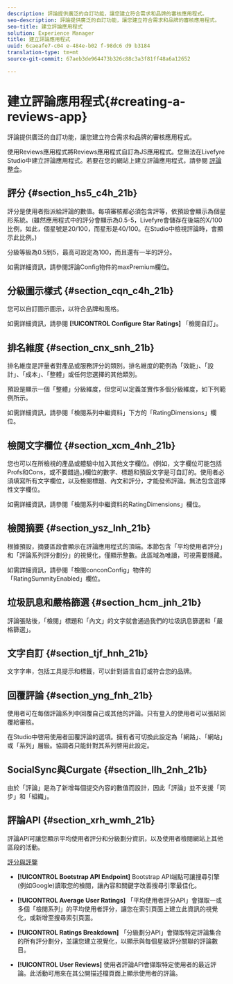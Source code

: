 ```yaml
---
description: 評論提供廣泛的自訂功能，讓您建立符合需求和品牌的審核應用程式。
seo-description: 評論提供廣泛的自訂功能，讓您建立符合需求和品牌的審核應用程式。
seo-title: 建立評論應用程式
solution: Experience Manager
title: 建立評論應用程式
uuid: 6caeafe7-c04 e-484e-b02 f-98dc6 d9 b3184
translation-type: tm+mt
source-git-commit: 67aeb3de964473b326c88c3a3f81ff48a6a12652

---
```



# 建立評論應用程式{#creating-a-reviews-app}

評論提供廣泛的自訂功能，讓您建立符合需求和品牌的審核應用程式。

使用Reviews應用程式將Reviews應用程式自訂為JS應用程式。您無法在Livefyre Studio中建立評論應用程式。若要在您的網站上建立評論應用程式，請參閱 [評論整合](/help/implementation/c-app-integrations/c-reviews-integration.md)。


## 評分 {#section_hs5_c4h_21b}

評分是使用者指派給評論的數值。每項審核都必須包含評等，依預設會顯示為個星形系統。(雖然應用程式中的評分會顯示為0.5-5，Livefyre會儲存在後端的X/100比例，如此，個星號是20/100，而星形是40/100。在Studio中檢視評論時，會顯示此比例。)

分級等級為0.5到5，最高可設定為100，而且還有一半的評分。

如需詳細資訊，請參閱評論Config物件的maxPremium欄位。

## 分級圖示樣式 {#section_cqn_c4h_21b}

您可以自訂圖示圖示，以符合品牌和風格。

如需詳細資訊，請參閱 **[!UICONTROL Configure Star Ratings]** 「檢閱自訂」。

## 排名維度 {#section_cnx_snh_21b}

排名維度是評量者對產品或服務評分的類別。排名維度的範例為「效能」、「設計」、「成本」、「整體」或任何您選擇的其他類別。

預設是顯示一個「整體」分級維度，但您可以定義並實作多個分級維度，如下列範例所示。

如需詳細資訊，請參閱「檢閱系列中繼資料」下方的「RatingDimensions」欄位。

## 檢閱文字欄位 {#section_xcm_4nh_21b}

您也可以在所檢視的產品或體驗中加入其他文字欄位。(例如，文字欄位可能包括Profs和Cons，或不要錯過。)欄位的數字、標題和預設文字是可自訂的。使用者必須填寫所有文字欄位，以及檢閱標題、內文和評分，才能發佈評論。無法包含選擇性文字欄位。

如需詳細資訊，請參閱「檢閱系列中繼資料的RatingDimensions」欄位。

## 檢閱摘要 {#section_ysz_lnh_21b}

根據預設，摘要區段會顯示在評論應用程式的頂端。本節包含「平均使用者評分」和「評論系列評分劃分」的視覺化，僅顯示整數。此區域為唯讀，可視需要隱藏。

如需詳細資訊，請參閱「檢閱conconConfig」物件的「RatingSummityEnabled」欄位。

## 垃圾訊息和嚴格篩選 {#section_hcm_jnh_21b}

評論張貼後，「檢閱」標題和「內文」的文字就會通過我們的垃圾訊息篩選和「嚴格篩選」。

## 文字自訂 {#section_tjf_hnh_21b}

文字字串，包括工具提示和標籤，可以針對語言自訂或符合您的品牌。

## 回覆評論 {#section_yng_fnh_21b}

使用者可在每個評論系列中回覆自己或其他的評論。只有登入的使用者可以張貼回覆給審核。

在Studio中啓用使用者回覆評論的選項。擁有者可切換此設定為「網路」、「網站」或「系列」層級。協調者只能針對其系列啓用此設定。

## SocialSync與Curgate {#section_llh_2nh_21b}

由於「評論」是為了新增每個提交內容的數值而設計，因此「評論」並不支援「同步」和「組織」。

## 評論API {#section_xrh_wmh_21b}

評論API可讓您顯示平均使用者評分和分級劃分資訊，以及使用者檢閱網站上其他區段的活動。

[評分與評鑒](https://api.livefyre.com/docs/apis/by-category/ratings-and-reviews)

* **[!UICONTROL Bootstrap API Endpoint]** Bootstrap API端點可讓搜尋引擎(例如Google)讀取您的檢閱，讓內容和關鍵字改善搜尋引擎最佳化。

* **[!UICONTROL Average User Ratings]** 「平均使用者評分API」會擷取一或多個「檢閱系列」的平均使用者評分，讓您在索引頁面上建立此資訊的視覺化，或新增至搜尋索引頁面。

* **[!UICONTROL Ratings Breakdown]** 「分級劃分API」會擷取特定評論集合的所有評分劃分，並讓您建立視覺化，以顯示與每個星級評分關聯的評論數目。

* **[!UICONTROL User Reviews]** 使用者評論API會擷取特定使用者的最近評論。此活動可用來在其公開描述檔頁面上顯示使用者的評論。
